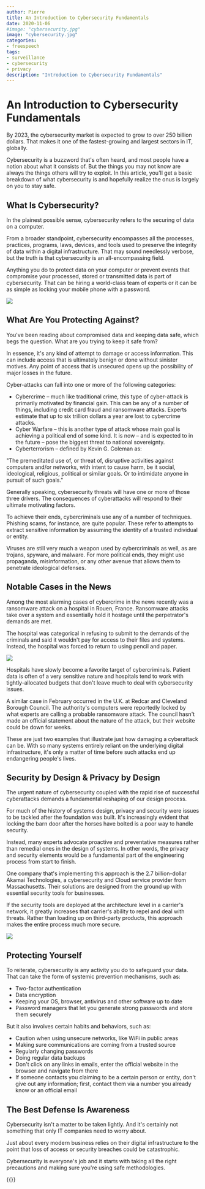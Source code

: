 ```yaml
---
author: Pierre
title: An Introduction to Cybersecurity Fundamentals
date: 2020-11-06
#image: "cybersecurity.jpg"
image: "cybersecurity.jpg"
categories:
- freespeech
tags:
- surveillance
- cybersecurity
- privacy
description: "Introduction to Cybersecurity Fundamentals"
---
```


# An Introduction to Cybersecurity Fundamentals

By 2023, the cybersecurity market is expected to grow to over 250 billion dollars. That makes it one of the fastest-growing and largest sectors in IT, globally.

Cybersecurity is a buzzword that's often heard, and most people have a notion about what it consists of. But the things you may not know are always the things others will try to exploit. In this article, you'll get a basic breakdown of what cybersecurity is and hopefully realize the onus is largely on you to stay safe.

## What Is Cybersecurity?

In the plainest possible sense, cybersecurity refers to the securing of data on a computer.

From a broader standpoint, cybersecurity encompasses all the processes, practices, programs, laws, devices, and tools used to preserve the integrity of data within a digital infrastructure. That may sound needlessly verbose, but the truth is that cybersecurity is an all-encompassing field.

Anything you do to protect data on your computer or prevent events that compromise your processed, stored or transmitted data is part of cybersecurity. That can be hiring a world-class team of experts or it can be as simple as locking your mobile phone with a password.

![](https://i.imgur.com/5F7VYPj.jpg)


## What Are You Protecting Against?

You've been reading about compromised data and keeping data safe, which begs the question. What are you trying to keep it safe from?

In essence, it's any kind of attempt to damage or access information. This can include access that is ultimately benign or done without sinister motives. Any point of access that is unsecured opens up the possibility of major losses in the future.

Cyber-attacks can fall into one or more of the following categories:

- Cybercrime – much like traditional crime, this type of cyber-attack is primarily motivated by financial gain. This can be any of a number of things, including credit card fraud and ransomware attacks. Experts estimate that up to six trillion dollars a year are lost to cybercrime attacks.
- Cyber Warfare – this is another type of attack whose main goal is achieving a political end of some kind. It is now – and is expected to in the future – pose the biggest threat to national sovereignty.
- Cyberterrorism – defined by Kevin G. Coleman as:

"The premeditated use of, or threat of, disruptive activities against computers and/or networks, with intent to cause harm, be it social, ideological, religious, political or similar goals. Or to intimidate anyone in pursuit of such goals."

Generally speaking, cybersecurity threats will have one or more of those three drivers. The consequences of cyberattacks will respond to their ultimate motivating factors.

To achieve their ends, cybercriminals use any of a number of techniques. Phishing scams, for instance, are quite popular. These refer to attempts to extract sensitive information by assuming the identity of a trusted individual or entity.

Viruses are still very much a weapon used by cybercriminals as well, as are trojans, spyware, and malware. For more political ends, they might use propaganda, misinformation, or any other avenue that allows them to penetrate ideological defenses.

## Notable Cases in the News

Among the most alarming cases of cybercrime in the news recently was a ransomware attack on a hospital in Rouen, France. Ransomware attacks take over a system and essentially hold it hostage until the perpetrator's demands are met.

The hospital was categorical in refusing to submit to the demands of the criminals and said it wouldn't pay for access to their files and systems. Instead, the hospital was forced to return to using pencil and paper.

![](https://i.imgur.com/JwEulj8.jpg)


Hospitals have slowly become a favorite target of cybercriminals. Patient data is often of a very sensitive nature and hospitals tend to work with tightly-allocated budgets that don't leave much to deal with cybersecurity issues.

A similar case in February occurred in the U.K. at Redcar and Cleveland Borough Council. The authority's computers were reportedly locked by what experts are calling a probable ransomware attack. The council hasn't made an official statement about the nature of the attack, but their website could be down for weeks.

These are just two examples that illustrate just how damaging a cyberattack can be. With so many systems entirely reliant on the underlying digital infrastructure, it's only a matter of time before such attacks end up endangering people's lives.

## Security by Design & Privacy by Design

The urgent nature of cybersecurity coupled with the rapid rise of successful cyberattacks demands a fundamental reshaping of our design process.

For much of the history of systems design, privacy and security were issues to be tackled after the foundation was built. It's increasingly evident that locking the barn door after the horses have bolted is a poor way to handle security.

Instead, many experts advocate proactive and preventative measures rather than remedial ones in the design of systems. In other words, the privacy and security elements would be a fundamental part of the engineering process from start to finish.

One company that's implementing this approach is the 2.7 billion-dollar Akamai Technologies, a cybersecurity and Cloud service provider from Massachusetts. Their solutions are designed from the ground up with essential security tools for businesses.

If the security tools are deployed at the architecture level in a carrier's network, it greatly increases that carrier's ability to repel and deal with threats. Rather than loading up on third-party products, this approach makes the entire process much more secure.

![](https://i.imgur.com/Yk1aoE4.jpg)


## Protecting Yourself

To reiterate, cybersecurity is any activity you do to safeguard your data. That can take the form of systemic prevention mechanisms, such as:

* Two-factor authentication
* Data encryption
* Keeping your OS, browser, antivirus and other software up to date
* Password managers that let you generate strong passwords and store them securely

But it also involves certain habits and behaviors, such as:

* Caution when using unsecure networks, like WiFi in public areas
* Making sure communications are coming from a trusted source
* Regularly changing passwords
* Doing regular data backups
* Don't click on any links in emails, enter the official website in the browser and navigate from there
* If someone contacts you claiming to be a certain person or entity, don't give out any information; first, contact them via a number you already know or an official email

## The Best Defense Is Awareness

Cybersecurity isn't a matter to be taken lightly. And it's certainly not something that only IT companies need to worry about.

Just about every modern business relies on their digital infrastructure to the point that loss of access or security breaches could be catastrophic.

Cybersecurity is everyone's job and it starts with taking all the right precautions and making sure you're using safe methodologies.


 {{<tweet id="1324380426090270721">}}

